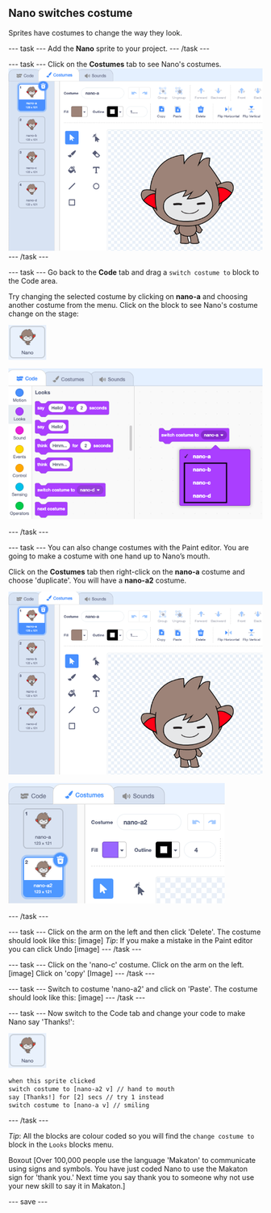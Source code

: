 ## Nano switches costume

Sprites have costumes to change the way they look.

--- task ---
Add the **Nano** sprite to your project.
--- /task ---

--- task ---
Click on the **Costumes** tab to see Nano's costumes. 
![image of costumes for the Nano sprite](images/nano-costumes.png)
--- /task ---

--- task ---
Go back to the **Code** tab and drag a `switch costume to` block to the Code area. 

Try changing the selected costume by clicking on **nano-a** and choosing another costume from the menu. Click on the block to see Nano's costume change on the stage:

![image of the Nano sprite](images/nano-sprite.png)

![image of the switch costume menu](images/nano-switch-costume-menu.png)

--- /task ---

--- task ---
You can also change costumes with the Paint editor. You are going to make a costume with one hand up to Nano’s mouth. 

Click on the **Costumes** tab then right-click on the **nano-a** costume and choose 'duplicate'. You will have a **nano-a2** costume.

![image of the duplicate costume menu](images/nano-costumes.png)

![image of the duplicated costume](images/nano-a2-costume.png)

--- /task ---

--- task ---
Click on the arm on the left and then click 'Delete'. The costume should look like this:
[image]
*Tip*: If you make a mistake in the Paint editor you can click Undo [image] 
--- /task ---

--- task ---
Click on the 'nano-c' costume. 
Click on the arm on the left.
[image]
Click on 'copy'
[Image]
--- /task ---

--- task ---
Switch to costume 'nano-a2' and click on 'Paste'. 
The costume should look like this:
[image]
--- /task ---

--- task ---
Now switch to the Code tab and change your code to make Nano say 'Thanks!':

![image of the Nano sprite](images/nano-sprite.png)

```blocks3
when this sprite clicked
switch costume to [nano-a2 v] // hand to mouth
say [Thanks!] for [2] secs // try 1 instead 
switch costume to [nano-a v] // smiling
```
--- /task ---

*Tip*: All the blocks are colour coded so you will find the `change costume to` block in the `Looks` blocks menu.

Boxout 
[Over 100,000 people use the language 'Makaton' to communicate using signs and symbols. You have just coded Nano to use the Makaton sign for 'thank you.' Next time you say thank you to someone why not use your new skill to say it in Makaton.]

--- save ---
